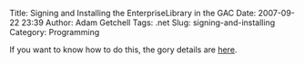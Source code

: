 Title: Signing and Installing the EnterpriseLibrary in the GAC
Date: 2007-09-22 23:39
Author: Adam Getchell
Tags: .net
Slug: signing-and-installing
Category: Programming

If you want to know how to do this, the gory details are
[here](http://practices.gotdotnet.com/messageboard/thread.aspx?id=295a464a-6072-4e25-94e2-91be63527327&mbid=12e6b3c0-1261-461b-b86d-eff86af3939d&threadid=cd6a5007-bccd-4802-83a4-b4940d72088c).
